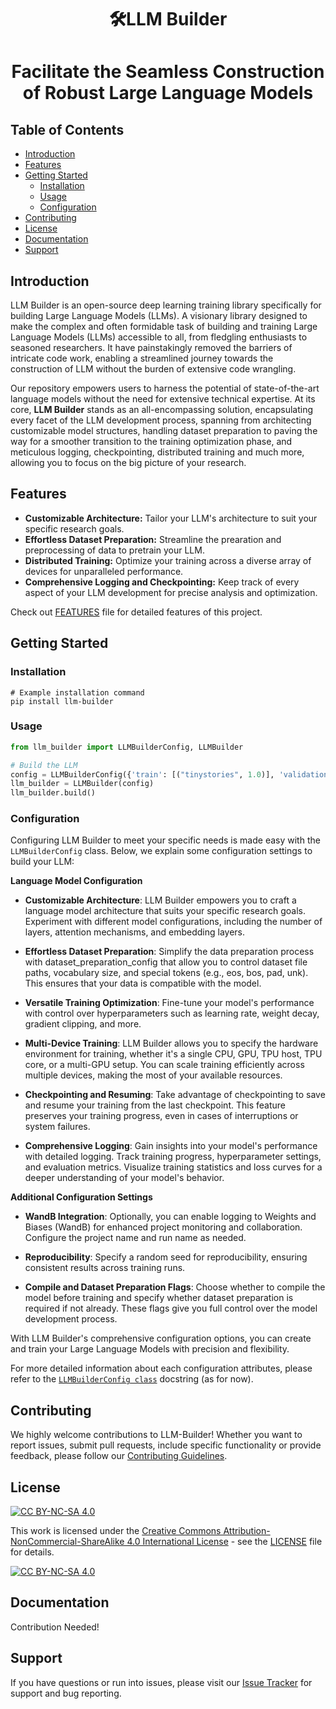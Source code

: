 <h1 align="center"> 🛠️LLM Builder <h1/>
<p>
    <p align="center"> Facilitate the Seamless Construction of Robust Large Language Models <p/>
<p/>

## Table of Contents

- [Introduction](#introduction)
- [Features](#features)
- [Getting Started](#getting-started)
  - [Installation](#installation)
  - [Usage](#usage)
  - [Configuration](#configuration)
- [Contributing](#contributing)
- [License](#license)
- [Documentation](#documentation)
- [Support](#support)

## Introduction

LLM Builder is an open-source deep learning training library specifically for building Large Language Models (LLMs). A visionary library designed to make the complex and often formidable task of building and training Large Language Models (LLMs) accessible to all, from fledgling enthusiasts to seasoned researchers. It have painstakingly removed the barriers of intricate code work, enabling a streamlined journey towards the construction of LLM without the burden of extensive code wrangling.

Our repository empowers users to harness the potential of state-of-the-art language models without the need for extensive technical expertise. At its core, **LLM Builder** stands as an all-encompassing solution, encapsulating every facet of the LLM development process, spanning from architecting customizable model structures, handling dataset preparation to paving the way for a smoother transition to the training optimization phase, and meticulous logging, checkpointing, distributed training and much more, allowing you to focus on the big picture of your research.

## Features

- **Customizable Architecture:** Tailor your LLM's architecture to suit your specific research goals.
- **Effortless Dataset Preparation:** Streamline the prearation and preprocessing of data to pretrain your LLM.
- **Distributed Training:** Optimize your training across a diverse array of devices for unparalleled performance.
- **Comprehensive Logging and Checkpointing:** Keep track of every aspect of your LLM development for precise analysis and optimization.

Check out [FEATURES](https://github.com/TheFaheem/llm-builder/blob/main/FEATURES.md) file for detailed features of this project.

## Getting Started

### Installation

```shell
# Example installation command
pip install llm-builder
```

### Usage

```python
from llm_builder import LLMBuilderConfig, LLMBuilder

# Build the LLM
config = LLMBuilderConfig({'train': [("tinystories", 1.0)], 'validation': [("tinystories", 1.0)]})
llm_builder = LLMBuilder(config)
llm_builder.build()
```

### Configuration

Configuring LLM Builder to meet your specific needs is made easy with the `LLMBuilderConfig` class. Below, we explain some configuration settings to build your LLM:

**Language Model Configuration**

- **Customizable Architecture**: LLM Builder empowers you to craft a language model architecture that suits your specific research goals. Experiment with different model configurations, including the number of layers, attention mechanisms, and embedding layers.

- **Effortless Dataset Preparation**: Simplify the data preparation process with dataset_preparation_config that allow you to control dataset file paths, vocabulary size, and special tokens (e.g., eos, bos, pad, unk). This ensures that your data is compatible with the model.

- **Versatile Training Optimization**: Fine-tune your model's performance with control over hyperparameters such as learning rate, weight decay, gradient clipping, and more.

- **Multi-Device Training**: LLM Builder allows you to specify the hardware environment for training, whether it's a single CPU, GPU, TPU host, TPU core, or a multi-GPU setup. You can scale training efficiently across multiple devices, making the most of your available resources.

- **Checkpointing and Resuming**: Take advantage of checkpointing to save and resume your training from the last checkpoint. This feature preserves your training progress, even in cases of interruptions or system failures.

- **Comprehensive Logging**: Gain insights into your model's performance with detailed logging. Track training progress, hyperparameter settings, and evaluation metrics. Visualize training statistics and loss curves for a deeper understanding of your model's behavior.

**Additional Configuration Settings**

- **WandB Integration**: Optionally, you can enable logging to Weights and Biases (WandB) for enhanced project monitoring and collaboration. Configure the project name and run name as needed.

- **Reproducibility**: Specify a random seed for reproducibility, ensuring consistent results across training runs.

- **Compile and Dataset Preparation Flags**: Choose whether to compile the model before training and specify whether dataset preparation is required if not already. These flags give you full control over the model development process.
  
With LLM Builder's comprehensive configuration options, you can create and train your Large Language Models with precision and flexibility.

For more detailed information about each configuration attributes, please refer to the [`LLMBuilderConfig class`](https://github.com/TheFaheem/llm-builder/blob/main/llm-builder/llm_builder.py#L38) docstring (as for now).


## Contributing

We highly welcome contributions to LLM-Builder! Whether you want to report issues, submit pull requests, include specific functionality or provide feedback, please follow our [Contributing Guidelines](https://github.com/TheFaheem/llm-builder/blob/main/CONTRIBUTION.md).

## License

[![CC BY-NC-SA 4.0][cc-by-nc-sa-shield]][cc-by-nc-sa]

This work is licensed under the [Creative Commons Attribution-NonCommercial-ShareAlike 4.0 International License][cc-by-nc-sa] - see the [LICENSE](https://github.com/TheFaheem/llm-builder/blob/main/LICENSE) file for details.

[![CC BY-NC-SA 4.0][cc-by-nc-sa-image]][cc-by-nc-sa]

[cc-by-nc-sa]: http://creativecommons.org/licenses/by-nc-sa/4.0/
[cc-by-nc-sa-image]: https://licensebuttons.net/l/by-nc-sa/4.0/88x31.png
[cc-by-nc-sa-shield]: https://img.shields.io/badge/License-CC%20BY--NC--SA%204.0-lightgrey.svg

## Documentation

Contribution Needed!

## Support

If you have questions or run into issues, please visit our [Issue Tracker](https://github.com/TheFaheem/llm-builder/issues) for support and bug reporting.


